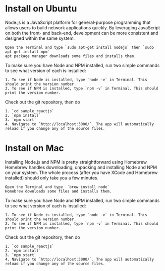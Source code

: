 # Install on Ubuntu
Node.js is a JavaScript platform for general-purpose programming that allows users to build network applications quickly. By leveraging JavaScript on both the front- and back-end, development can be more consistent and designed within the same system.

    Open the Terminal and type `sudo apt-get install nodejs` then `sudo apt-get install npm`
    apt package manager downloads some files and installs them.

To make sure you have Node and NPM installed, run two simple commands to see what version of each is installed:

    1. To see if Node is installed, type `node -v` in Terminal. This should print the version number.
    2. To see if NPM is installed, type `npm -v` in Terminal. This should print the version number.

Check out the git repository, then do

	1. `cd sample_reactjs` 
	2. `npm install`
	3. `npm start`
	4. Navigate to `http://localhost:3000/`. The app will automatically reload if you change any of the source files.

# Install on Mac

Installing Node.js and NPM is pretty straightforward using Homebrew. Homebrew handles downloading, unpacking and installing Node and NPM on your system. The whole process (after you have XCode and Homebrew installed) should only take you a few minutes.

    Open the Terminal and type  `brew install node`
    Homebrew downloads some files and installs them.

To make sure you have Node and NPM installed, run two simple commands to see what version of each is installed:

    1. To see if Node is installed, type `node -v` in Terminal. This should print the version number.
    2. To see if NPM is installed, type `npm -v` in Terminal. This should print the version number.

Check out the git repository, then do

	1. `cd sample_reactjs` 
	2. `npm install`
	3. `npm start`
	4. Navigate to `http://localhost:3000/`. The app will automatically reload if you change any of the source files.


